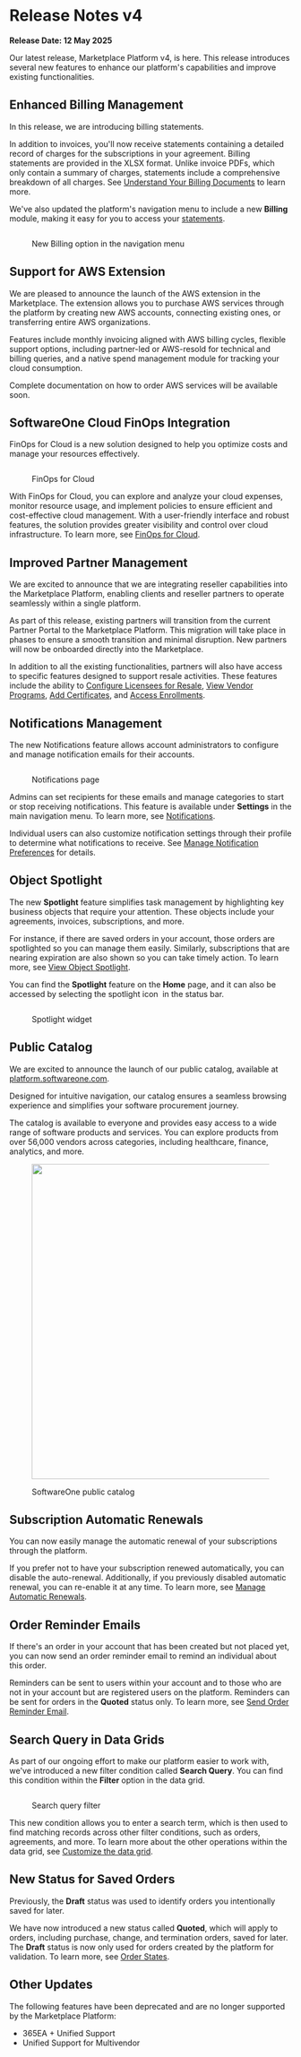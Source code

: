 # Release Notes v4

**Release Date: 12 May 2025**

Our latest release, Marketplace Platform v4, is here. This release introduces several new features to enhance our platform's capabilities and improve existing functionalities.

## Enhanced Billing Management

In this release, we are introducing billing statements.

In addition to invoices, you'll now receive statements containing a detailed record of charges for the subscriptions in your agreement. Billing statements are provided in the XLSX format. Unlike invoice PDFs, which only contain a summary of charges, statements include a comprehensive breakdown of all charges. See [Understand Your Billing Documents](../../modules-and-features/marketplace/billing/understand-your-billing-documents.md) to learn more.

We've also updated the platform's navigation menu to include a new **Billing** module, making it easy for you to access your [statements](../../modules-and-features/marketplace/billing/statements.md).&#x20;

<figure><img src="../../.gitbook/assets/release_notes_billing (1).png" alt=""><figcaption><p>New Billing option in the navigation menu</p></figcaption></figure>

## Support for AWS Extension

We are pleased to announce the launch of the AWS extension in the Marketplace. The extension allows you to purchase AWS services through the platform by creating new AWS accounts, connecting existing ones, or transferring entire AWS organizations.&#x20;

Features include monthly invoicing aligned with AWS billing cycles, flexible support options, including partner-led or AWS-resold for technical and billing queries, and a native spend management module for tracking your cloud consumption.&#x20;

Complete documentation on how to order AWS services will be available soon.

## SoftwareOne Cloud FinOps Integration

FinOps for Cloud is a new solution designed to help you optimize costs and manage your resources effectively.

<figure><img src="../../.gitbook/assets/ffc_homepage.png" alt=""><figcaption><p>FinOps for Cloud</p></figcaption></figure>

With FinOps for Cloud, you can explore and analyze your cloud expenses, monitor resource usage, and implement policies to ensure efficient and cost-effective cloud management. With a user-friendly interface and robust features, the solution provides greater visibility and control over cloud infrastructure. To learn more, see [FinOps for Cloud](https://docs.finops.softwareone.com/).

## Improved Partner Management

We are excited to announce that we are integrating reseller capabilities into the Marketplace Platform, enabling clients and reseller partners to operate seamlessly within a single platform.&#x20;

As part of this release, existing partners will transition from the current Partner Portal to the Marketplace Platform. This migration will take place in phases to ensure a smooth transition and minimal disruption. New partners will now be onboarded directly into the Marketplace.&#x20;

In addition to all the existing functionalities, partners will also have access to specific features designed to support resale activities. These features include the ability to [Configure Licensees for Resale](../../marketplace-platform/getting-started/marketplace-for-partners/how-to-configure-licensees-for-resale.md), [View Vendor Programs](../../modules-and-features/marketplace/programs.md), [Add Certificates](../../modules-and-features/marketplace/certificates/add-certificate.md), and [Access Enrollments](../../modules-and-features/marketplace/enrollments/).

## Notifications Management

The new Notifications feature allows account administrators to configure and manage notification emails for their accounts.

<figure><img src="../../.gitbook/assets/notifications_interface.png" alt=""><figcaption><p>Notifications page</p></figcaption></figure>

Admins can set recipients for these emails and manage categories to start or stop receiving notifications. This feature is available under **Settings** in the main navigation menu. To learn more, see [Notifications](../../modules-and-features/settings/notifications/).

Individual users can also customize notification settings through their profile to determine what notifications to receive. See [Manage Notification Preferences](../../marketplace-platform/getting-started/interface/manage-notification-preferences.md) for details.

## Object Spotlight

The new **Spotlight** feature simplifies task management by highlighting key business objects that require your attention. These objects include your agreements, invoices, subscriptions, and more.

For instance, if there are saved orders in your account, those orders are spotlighted so you can manage them easily. Similarly, subscriptions that are nearing expiration are also shown so you can take timely action. To learn more, see [View Object Spotlight](../../marketplace-platform/getting-started/interface/view-pending-tasks.md).

You can find the **Spotlight** feature on the **Home** page, and it can also be accessed by selecting the spotlight icon <img src="../../.gitbook/assets/icon_pending_actions (1).png" alt="" data-size="line"> in the status bar.&#x20;

<figure><img src="../../.gitbook/assets/spotlight.png" alt=""><figcaption><p>Spotlight widget</p></figcaption></figure>

## Public Catalog

We are excited to announce the launch of our public catalog, available at [platform.softwareone.com](https://platform.softwareone.com/).

Designed for intuitive navigation, our catalog ensures a seamless browsing experience and simplifies your software procurement journey.

The catalog is available to everyone and provides easy access to a wide range of software products and services. You can explore products from over 56,000 vendors across categories, including healthcare, finance, analytics, and more.

<figure><img src="../../.gitbook/assets/release_notes_catalog.png" alt="" width="563"><figcaption><p>SoftwareOne public catalog</p></figcaption></figure>

## Subscription Automatic Renewals

You can now easily manage the automatic renewal of your subscriptions through the platform.

If you prefer not to have your subscription renewed automatically, you can disable the auto-renewal. Additionally, if you previously disabled automatic renewal, you can re-enable it at any time. To learn more, see [Manage Automatic Renewals](../../modules-and-features/marketplace/subscriptions/manage-automatic-renewals.md).

## Order Reminder Emails

If there's an order in your account that has been created but not placed yet, you can now send an order reminder email to remind an individual about this order.

Reminders can be sent to users within your account and to those who are not in your account but are registered users on the platform. Reminders can be sent for orders in the **Quoted** status only. To learn more, see [Send Order Reminder Email](../../modules-and-features/marketplace/orders/send-order-reminder-email.md).

## Search Query in Data Grids

As part of our ongoing effort to make our platform easier to work with, we've introduced a new filter condition called **Search Query**. You can find this condition within the **Filter** option in the data grid.

<figure><img src="../../.gitbook/assets/search_query.png" alt=""><figcaption><p>Search query filter</p></figcaption></figure>

This new condition allows you to enter a search term, which is then used to find matching records across other filter conditions, such as orders, agreements, and more. To learn more about the other operations within the data grid, see [Customize the data grid](https://docs.platform.softwareone.com/marketplace-platform/getting-started/interface/customize-the-data-grid).

## New Status for Saved Orders

Previously, the **Draft** status was used to identify orders you intentionally saved for later.

We have now introduced a new status called **Quoted**, which will apply to orders, including purchase, change, and termination orders, saved for later. The **Draft** status is now only used for orders created by the platform for validation. To learn more, see [Order States](../../modules-and-features/marketplace/orders/order-states.md).

## Other Updates

The following features have been deprecated and are no longer supported by the Marketplace Platform:

* 365EA + Unified Support
* Unified Support for Multivendor
